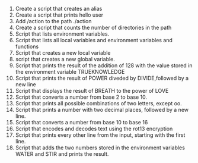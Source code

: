 1. Create a script that creates an alias
2. Create a script that prints hello user
3. Add /action to the path ./action
4. Create a script that counts the number of directories in the path
4. Script that lists environment variables.
5. Script that lists all local variables and environment variables and functions
5. Script that creates a new local variable
7. script that creates a new global variable.
8. Script that prints the result of the addition of 128 with the value stored in the environment variable TRUEKNOWLEDGE
9. Script that prints the result of POWER diveded by DIVIDE,followed by a new line
 10. Script that displays the result of BREATH to the power of LOVE
11. Script that converts a number from base 2 to base 10.
12. Script that prints all possible combinations of two letters, except oo.
13. Script that prints a number with two decimal places, followed by a new line.
14. Script that converts a number from base 10 to base 16
15. Script that encodes and decodes text using the rot13 encryption
16. Script that prints every other line from the input, starting with the first line.
17. Script that adds the two numbers stored in the environment variables WATER and STIR and prints the result.
